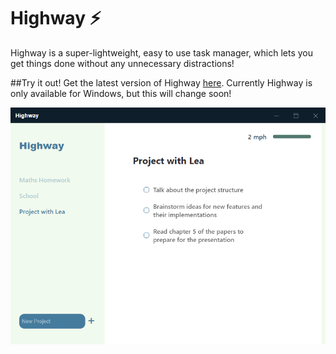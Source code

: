 # Highway :zap:
Highway is a super-lightweight, easy to use task manager, which lets you get things done without any unnecessary distractions!

##Try it out!
Get the latest version of Highway [here](https://github.com/reinhold-b/Highway/releases).
Currently Highway is only available for Windows, but this will change soon!

![Highway](/assets/git_images/highway_screen.png)


